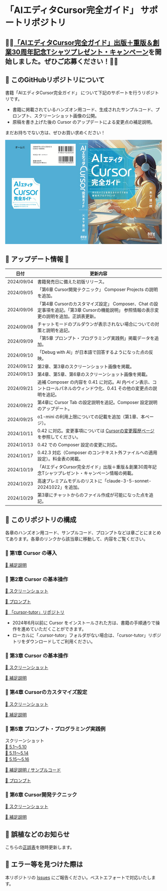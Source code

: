 # 「AIエディタCursor完全ガイド」 サポートリポジトリ

## 🌟🌟[「AIエディタCursor完全ガイド」出版＋重版＆創業30周年記念Tシャツプレゼント・キャンペーン](https://www.key-planning.co.jp/30th_anniversary_tshirt/ )を開始しました。ぜひご応募ください！🌟🌟

## 📕 このGitHubリポジトリについて

書籍「AIエディタCursor完全ガイド」 について下記のサポートを行うリポジトリです。

- 書籍に掲載されているハンズオン用コード、生成されたサンプルコード、プロンプト、スクリーンショット画像の公開。
- 原稿を書き上げた後の Cursor のアップデートによる変更点の補足説明。

まだお持ちでない方は、ぜひお買い求めください！

[![AIエディタCursor完全ガイド](images/cover_cursor_boook.jpg)](https://amzn.to/4c2tjdt)

## 🌟 アップデート情報 🌟

| 日付       | 更新内容                                                                                                                                                                   |
| ---------- | -------------------------------------------------------------------------------------------------------------------------------------------------------------------------- |
| 2024/09/04 | 書籍発売日に備えた初版リリース。                                                                                                                                           |
| 2024/09/05 | 「第6章 Cursor開発テクニック」 Composer Projects の説明を追加。                                                                                                            |
| 2024/09/06 | 「第4章 Cursorのカスタマイズ設定」 Composer、Chat の設定事項を追記。「第3章 Cursorの機能説明」 参照情報の表示変更の説明を追加。正誤表更新。                                |
| 2024/09/08 | チャットモードのプルダウンが表示されない場合についての対策と説明を追記。                                                                                                   |
| 2024/09/09 | 「第5章 プロンプト・プログラミング実践例」掲載データを追加。                                                                                                               |
| 2024/09/10 | 「Debug with AI」が日本語で回答するようになった点の反映。                                                                                                                  |
| 2024/09/12 | 第2章、第3章のスクリーンショット画像を掲載。                                                                                                                               |
| 2024/09/13 | 第4章、第5章、第6章のスクリーンショット画像を掲載。                                                                                                                        |
| 2024/09/21 | 追補 Composer の内容を 0.41 に対応。AI 内ペイン表示、コントロールパネルのウィンドウ化、0.41 その他の変更点の説明を追記。                                                   |
| 2024/09/22 | 第4章に Cursor Tab の設定説明を追記。Composer 設定説明のアップデート。                                                                                                     |
| 2024/09/25 | o1-mini の利用上限についての記載を追加（第1章、本ページ）。                                                                                                                |
| 2024/10/11 | 0.42 に対応。変更事項については [Cursorの変更履歴ページ](https://changelog.cursor.com/?nightly=true#042---composer-history-lint-errors-vs-code-1931-) を参照してください。 |
| 2024/10/13 | 0.42 での Composer 設定の変更に対応。                                                                                                                                      |
| 2024/10/17 | 0.42.3 対応（Composer のコンテキスト外ファイルへの適用設定）。料金表の掲載。                                                                                               |
| 2024/10/19 | 「AIエディタCursor完全ガイド」出版＋重版＆創業30周年記念Tシャツプレゼント・キャンペーン情報の掲載。                                                                        |
| 2024/10/23 | 高速プレミアムモデルのリストに「claude-3-5-sonnet-20241022」を追加。                                                                                                       |
| 2024/10/29 | 第3章にチャットからのファイル作成が可能になった点を追記。                                                                                                                  |


## 📕 このリポジトリの構成

各章のハンズオン用コード、サンプルコード、プロンプトなどは章ごとにまとめてあります。各章のリンクから該当章に移動して、内容をご覧ください。

### 📘 第1章 Cursor の導入

[🔗 補足説明](chapter1/README.md)

### 📘 第2章 Cursor の基本操作

[🔗 スクリーンショット](chapter2/SCREENSHOT.md)

[🔗 プロンプト](chapter2/PROMPT.md)

[🔗 「cursor-tutor」リポジトリ](https://github.com/kinopeee/cursor-tutor/)

- 2024年6月以前に Cursor をインストールされた方は、書籍の手順通りで操作を進めていただくことができます。
- ローカルに「.cursor-tutor」フォルダがない場合は、「cursor-tutor」リポジトリをダウンロードしてご利用ください。

### 📘 第3章 Cursor の基本操作

[🔗 スクリーンショット](chapter3/SCREENSHOT.md)

[🔗 補足説明](chapter3/README.md)

### 📘 第4章 Cursorのカスタマイズ設定

[🔗 スクリーンショット](chapter4/SCREENSHOT.md)

[🔗 補足説明](chapter4/README.md)

### 📘 第5章 プロンプト・プログラミング実践例

スクリーンショット  
[🔗 5.1〜5.10](chapter5/SCREENSHOT1.md)   
[🔗 5.11〜5.14](chapter5/SCREENSHOT2.md)  
[🔗 5.15〜5.16](chapter5/SCREENSHOT3.md)

[🔗 補足説明 / サンプルコード](chapter5/README.md)

[🔗 プロンプト](chapter5/PROMPT.md)

### 📘 第6章 Cursor開発テクニック

[🔗 スクリーンショット](chapter6/SCREENSHOT.md)

[🔗 補足説明](chapter6/README.md)

## 📕 誤植などのお知らせ

こちらの[正誤表](errata.md)を随時更新します。

## 📕 エラー等を見つけた際は

本リポジトリの [Issues](https://github.com/kinopeee/cursor-perfect-guide/issues) にご報告ください。ベストエフォートで対応いたします。
